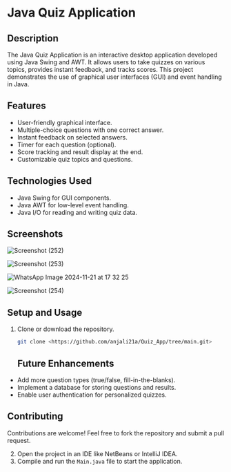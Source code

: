 # Java Quiz Application
## Description
The Java Quiz Application is an interactive desktop application developed using Java Swing and AWT. It allows users to take quizzes on various topics, provides instant feedback, and tracks scores. This project demonstrates the use of graphical user interfaces (GUI) and event handling in Java.
## Features
- User-friendly graphical interface.
- Multiple-choice questions with one correct answer.
- Instant feedback on selected answers.
- Timer for each question (optional).
- Score tracking and result display at the end.
- Customizable quiz topics and questions.
## Technologies Used
- Java Swing for GUI components.
- Java AWT for low-level event handling.
- Java I/O for reading and writing quiz data.
## Screenshots
![Screenshot (252)](https://github.com/user-attachments/assets/ee394979-8089-4eb4-86f4-e43f6c0f9d70)

![Screenshot (253)](https://github.com/user-attachments/assets/d8cf24d0-95a3-4bb9-9d4e-ca64f20fc386)

![WhatsApp Image 2024-11-21 at 17 32 25](https://github.com/user-attachments/assets/63de8c5f-8388-435d-acad-091d75f20798)


![Screenshot (254)](https://github.com/user-attachments/assets/8662570f-7356-4d15-92cf-d646a48b3531)

## Setup and Usage
1. Clone or download the repository.
   ```bash
   git clone <https://github.com/anjali21a/Quiz_App/tree/main.git>
   ```
   ## Future Enhancements
- Add more question types (true/false, fill-in-the-blanks).
- Implement a database for storing questions and results.
- Enable user authentication for personalized quizzes.
## Contributing
Contributions are welcome! Feel free to fork the repository and submit a pull request.

2. Open the project in an IDE like NetBeans or IntelliJ IDEA.
3. Compile and run the `Main.java` file to start the application.
